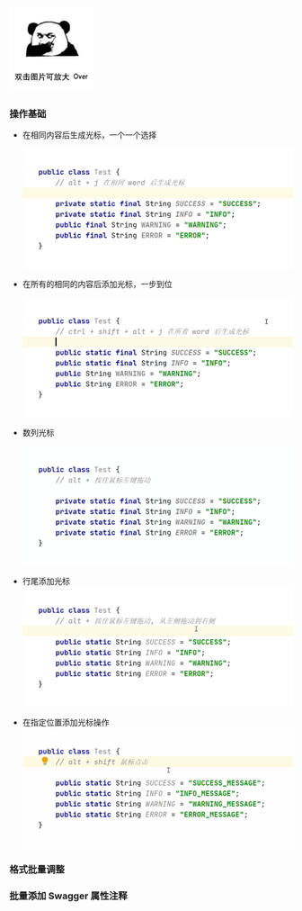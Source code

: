 <img src="../.vuepress/public/1589729339-31350.jpg" alt="img" style="zoom:50%;" />

### 操作基础

- 在相同内容后生成光标，一个一个选择

  ![idea_alt_j](../.vuepress/public/idea_alt_j-1589727619502.gif)

- 在所有的相同的内容后添加光标，一步到位

  <img src="../.vuepress/public/idea_alt_shift_ctrl_j.gif" alt="idea_alt_shift_ctrl_j" style="zoom:100%;" />

- 数列光标 

  <img src="../.vuepress/public/idea_alt_mouse_move.gif" alt="idea_alt_mouse_move" style="zoom:101%;" />

- 行尾添加光标<img src="../.vuepress/public/idea_alt_mouse_end.gif" alt="idea_alt_mouse_end" style="zoom:110%;" />

- 在指定位置添加光标操作<img src="../.vuepress/public/idea_alt_shift_click.gif" alt="idea_alt_shift_click" style="zoom:100%;" />



### 格式批量调整









### 批量添加 Swagger 属性注释